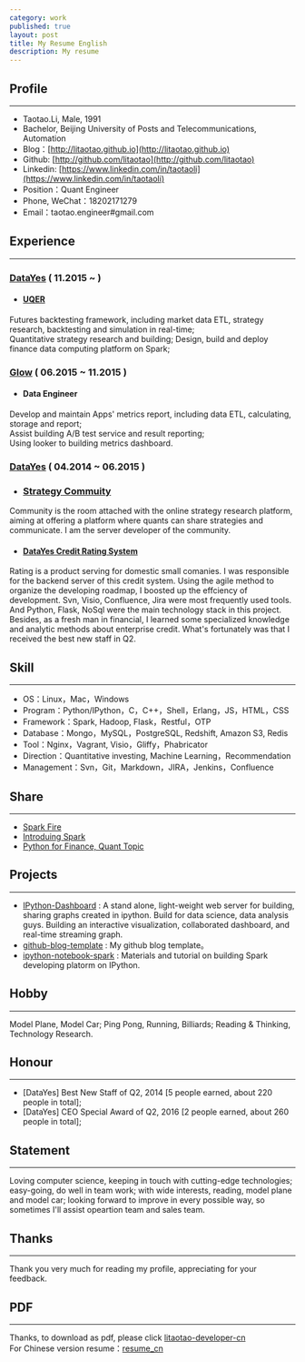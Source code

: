 ```yaml
---
category: work
published: true
layout: post
title: My Resume English
description: My resume
---
```


Profile
---  
---
- Taotao.Li, Male, 1991
- Bachelor, Beijing University of Posts and Telecommunications, Automation
- Blog：[http://litaotao.github.io](http://litaotao.github.io)
- Github: [http://github.com/litaotao](http://github.com/litaotao)
- Linkedin: [https://www.linkedin.com/in/taotaoli](https://www.linkedin.com/in/taotaoli)
- Position：Quant Engineer
- Phone, WeChat：18202171279  
- Email：taotao.engineer#gmail.com

Experience
---  
---

### [DataYes](http://www.datayes.com/#/home) ( 11.2015 ~ )

- #### [UQER](uqer.io)
Futures backtesting framework, including market data ETL, strategy research, backtesting and simulation in real-time;     
Quantitative strategy research and building;
Design, build and deploy finance data computing platform on Spark;


### [Glow](http://www.glowing.com/) ( 06.2015 ~ 11.2015 )

- #### Data Engineer
Develop and maintain Apps' metrics report, including data ETL, calculating, storage and report;   
Assist building A/B test service and result reporting;   
Using looker to building metrics dashboard.


### [DataYes](http://www.datayes.com/#/home) ( 04.2014 ~ 06.2015 )

- ### [Strategy Commuity](https://uqer.io/community/list) 
Community is the room attached with the online strategy research platform, aiming at offering a platform where quants can share strategies and communicate. I am the server developer of the community.    


- #### [DataYes Credit Rating System](http://www.datayes.com/#/product?state=rating)
Rating is a product serving for domestic small comanies. I was responsible for the backend server of this credit system. Using the agile method to organize the developing roadmap, I boosted up the effciency of development. Svn, Visio, Confluence, Jira were most frequently used tools. And Python, Flask, NoSql were the main technology stack in this project. Besides, as a fresh man in financial, I learned some specialized knowledge and analytic methods about enterprise credit. What's fortunately was that I received the best new staff in Q2.    

Skill
---  
---

- OS：Linux，Mac，Windows
- Program：Python/IPython，C，C++，Shell，Erlang，JS，HTML，CSS
- Framework：Spark, Hadoop, Flask，Restful，OTP
- Database：Mongo，MySQL，PostgreSQL, Redshift, Amazon S3, Redis
- Tool：Nginx，Vagrant, Visio，Gliffy，Phabricator
- Direction：Quantitative investing, Machine Learning，Recommendation
- Management：Svn，Git，Markdown，JIRA，Jenkins，Confluence

Share
---  
---
- [Spark Fire](../files/spark-fire.ppt) 
- [Introduing Spark](http://litaotao.github.io/files/introduing_spark.pdf)
- [Python for Finance, Quant Topic](http://litaotao.github.io/files/python-quant-uqer.pdf)


Projects
---  
---
- [IPython-Dashboard](https://github.com/litaotao/IPython-Dashboard) : A stand alone, light-weight web server for building, sharing graphs created in ipython. Build for data science, data analysis guys. Building an interactive visualization, collaborated dashboard, and real-time streaming graph.
- [github-blog-template](https://github.com/litaotao/github-blog-template) : My github blog template。
- [ipython-notebook-spark](https://github.com/litaotao/ipython-notebook-spark) : Materials and tutorial on building Spark developing platorm on IPython.


Hobby
---  
---
Model Plane, Model Car; Ping Pong, Running, Billiards; Reading & Thinking, Technology Research.


Honour
---  
---  
- [DataYes] Best New Staff of Q2, 2014 [5 people earned, about 220 people in total];
- [DataYes] CEO Special Award of Q2, 2016 [2 people earned, about 260 people in total];


Statement
---
---    
Loving computer science, keeping in touch with cutting-edge technologies; easy-going, do well in team work; with wide interests, reading, model plane and model car; looking forward to improve in every possible way, so sometimes I'll assist opeartion team and sales team.


Thanks
---  
---

Thank you very much for reading my profile, appreciating for your feedback.


PDF
---  
---

Thanks, to download as pdf, please click [litaotao-developer-cn](../files/litaotao-developer-en.pdf)     
For Chinese version resume：[resume_cn](../resume)
